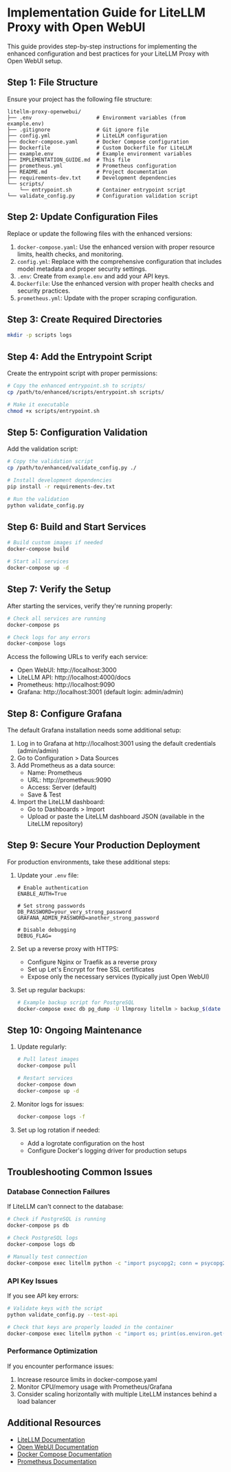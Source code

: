 # Implementation Guide for LiteLLM Proxy with Open WebUI

This guide provides step-by-step instructions for implementing the enhanced configuration and best practices for your LiteLLM Proxy with Open WebUI setup.

## Step 1: File Structure

Ensure your project has the following file structure:
```
litellm-proxy-openwebui/
├── .env                     # Environment variables (from example.env)
├── .gitignore               # Git ignore file
├── config.yml               # LiteLLM configuration
├── docker-compose.yaml      # Docker Compose configuration
├── Dockerfile               # Custom Dockerfile for LiteLLM
├── example.env              # Example environment variables
├── IMPLEMENTATION_GUIDE.md  # This file
├── prometheus.yml           # Prometheus configuration
├── README.md                # Project documentation
├── requirements-dev.txt     # Development dependencies
└── scripts/
    └── entrypoint.sh        # Container entrypoint script
└── validate_config.py       # Configuration validation script
```

## Step 2: Update Configuration Files

Replace or update the following files with the enhanced versions:

1. `docker-compose.yaml`: Use the enhanced version with proper resource limits, health checks, and monitoring.
2. `config.yml`: Replace with the comprehensive configuration that includes model metadata and proper security settings.
3. `.env`: Create from `example.env` and add your API keys.
4. `Dockerfile`: Use the enhanced version with proper health checks and security practices.
5. `prometheus.yml`: Update with the proper scraping configuration.

## Step 3: Create Required Directories

```bash
mkdir -p scripts logs
```

## Step 4: Add the Entrypoint Script

Create the entrypoint script with proper permissions:

```bash
# Copy the enhanced entrypoint.sh to scripts/
cp /path/to/enhanced/scripts/entrypoint.sh scripts/

# Make it executable
chmod +x scripts/entrypoint.sh
```

## Step 5: Configuration Validation

Add the validation script:

```bash
# Copy the validation script
cp /path/to/enhanced/validate_config.py ./

# Install development dependencies
pip install -r requirements-dev.txt

# Run the validation
python validate_config.py
```

## Step 6: Build and Start Services

```bash
# Build custom images if needed
docker-compose build

# Start all services
docker-compose up -d
```

## Step 7: Verify the Setup

After starting the services, verify they're running properly:

```bash
# Check all services are running
docker-compose ps

# Check logs for any errors
docker-compose logs
```

Access the following URLs to verify each service:
- Open WebUI: http://localhost:3000
- LiteLLM API: http://localhost:4000/docs
- Prometheus: http://localhost:9090
- Grafana: http://localhost:3001 (default login: admin/admin)

## Step 8: Configure Grafana

The default Grafana installation needs some additional setup:

1. Log in to Grafana at http://localhost:3001 using the default credentials (admin/admin)
2. Go to Configuration > Data Sources
3. Add Prometheus as a data source:
   - Name: Prometheus
   - URL: http://prometheus:9090
   - Access: Server (default)
   - Save & Test
4. Import the LiteLLM dashboard:
   - Go to Dashboards > Import
   - Upload or paste the LiteLLM dashboard JSON (available in the LiteLLM repository)

## Step 9: Secure Your Production Deployment

For production environments, take these additional steps:

1. Update your `.env` file:
   ```
   # Enable authentication
   ENABLE_AUTH=True
   
   # Set strong passwords
   DB_PASSWORD=your_very_strong_password
   GRAFANA_ADMIN_PASSWORD=another_strong_password
   
   # Disable debugging
   DEBUG_FLAG=
   ```

2. Set up a reverse proxy with HTTPS:
   - Configure Nginx or Traefik as a reverse proxy
   - Set up Let's Encrypt for free SSL certificates
   - Expose only the necessary services (typically just Open WebUI)

3. Set up regular backups:
   ```bash
   # Example backup script for PostgreSQL
   docker-compose exec db pg_dump -U llmproxy litellm > backup_$(date +%Y%m%d).sql
   ```

## Step 10: Ongoing Maintenance

1. Update regularly:
   ```bash
   # Pull latest images
   docker-compose pull
   
   # Restart services
   docker-compose down
   docker-compose up -d
   ```

2. Monitor logs for issues:
   ```bash
   docker-compose logs -f
   ```

3. Set up log rotation if needed:
   - Add a logrotate configuration on the host
   - Configure Docker's logging driver for production setups

## Troubleshooting Common Issues

### Database Connection Failures

If LiteLLM can't connect to the database:
```bash
# Check if PostgreSQL is running
docker-compose ps db

# Check PostgreSQL logs
docker-compose logs db

# Manually test connection
docker-compose exec litellm python -c "import psycopg2; conn = psycopg2.connect('postgresql://llmproxy:${DB_PASSWORD}@db:5432/litellm'); print('Connection successful')"
```

### API Key Issues

If you see API key errors:
```bash
# Validate keys with the script
python validate_config.py --test-api

# Check that keys are properly loaded in the container
docker-compose exec litellm python -c "import os; print(os.environ.get('ANTHROPIC_API_KEY'))"
```

### Performance Optimization

If you encounter performance issues:
1. Increase resource limits in docker-compose.yaml
2. Monitor CPU/memory usage with Prometheus/Grafana
3. Consider scaling horizontally with multiple LiteLLM instances behind a load balancer

## Additional Resources

- [LiteLLM Documentation](https://docs.litellm.ai/)
- [Open WebUI Documentation](https://docs.openwebui.com/)
- [Docker Compose Documentation](https://docs.docker.com/compose/)
- [Prometheus Documentation](https://prometheus.io/docs/introduction/overview/)